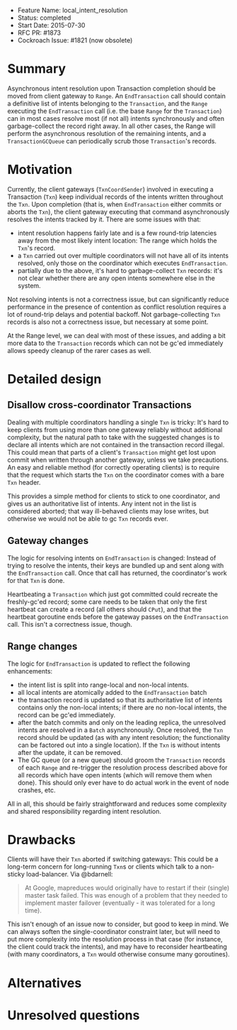 - Feature Name: local_intent_resolution
- Status: completed
- Start Date: 2015-07-30
- RFC PR: #1873
- Cockroach Issue: #1821 (now obsolete)

# Summary

Asynchronous intent resolution upon Transaction completion should be moved from client gateway to `Range`. An `EndTransaction` call should contain a definitive list of intents belonging to the `Transaction`, and the `Range` executing the `EndTransaction` call (i.e. the base `Range` for the `Transaction`) can in most cases resolve most (if not all) intents synchronously and often garbage-collect the record right away. In all other cases, the Range will perform the asynchronous resolution of the remaining intents, and a `TransactionGCQueue` can periodically scrub those `Transaction`'s records. 

# Motivation

Currently, the client gateways (`TxnCoordSender`) involved in executing a Transaction (`Txn`) keep individual records of the intents written throughout the `Txn`. Upon completion (that is, when `EndTransaction` either commits or aborts the `Txn`), the client gateway executing that command asynchronously resolves the intents tracked by it. There are some issues with that:

* intent resolution happens fairly late and is a few round-trip latencies away from the most likely intent location: The range which holds the `Txn`'s record.
* a `Txn` carried out over multiple coordinators will not have all of its intents resolved, only those on the coordinator which executes `EndTransaction`.
* partially due to the above, it's hard to garbage-collect `Txn` records: it's not clear whether there are any open intents somewhere else in the system.

Not resolving intents is not a correctness issue, but can significantly reduce performance in the presence of contention as conflict resolution requires a lot of round-trip delays and potential backoff. Not garbage-collecting `Txn` records is also not a correctness issue, but necessary at some point.

At the Range level, we can deal with most of these issues, and adding a bit more data to the `Transaction` records which can not be gc'ed immediately allows speedy cleanup of the rarer cases as well.

# Detailed design

## Disallow cross-coordinator Transactions
Dealing with multiple coordinators handling a single `Txn` is tricky: It's hard to keep clients from using more than one gateway reliably without additional complexity, but the natural path to take with the suggested changes is to declare all intents which are not contained in the transaction record illegal. This could mean that parts of a client's `Transaction` might get lost upon commit when written through another gateway, unless we take precautions.
An easy and reliable method (for correctly operating clients) is to require that the request which starts the `Txn` on the coordinator comes with a bare `Txn` header.

This provides a simple method for clients to stick to one coordinator, and gives us an authoritative list of intents. Any intent not in the list is considered aborted; that way ill-behaved clients may lose writes, but otherwise we would not be able to gc `Txn` records ever.

## Gateway changes

The logic for resolving intents on `EndTransaction` is changed: Instead of trying to resolve the intents, their keys are bundled up and sent along with the `EndTransaction` call. Once that call has returned, the coordinator's work for that `Txn` is done.

Heartbeating a `Transaction` which just got committed could recreate the freshly-gc'ed record; some care needs to be taken that only the first heartbeat can create a record (all others should `CPut`), and that the heartbeat goroutine ends before the gateway passes on the `EndTransaction` call. This isn't a correctness issue, though.

## Range changes

The logic for `EndTransaction` is updated to reflect the following enhancements:

* the intent list is split into range-local and non-local intents.
* all local intents are atomically added to the `EndTransaction` batch
* the transaction record is updated so that its authoritative list of intents contains only the non-local intents; if there are no non-local intents, the record can be gc'ed immediately.
* after the batch commits and only on the leading replica, the unresolved intents are resolved in a `Batch` asynchronously. Once resolved, the `Txn` record should be updated (as with any intent resolution; the functionality can be factored out into a single location). If the `Txn` is without intents after the update, it can be removed.
* The GC queue (or a new queue) should groom the `Transaction` records of each `Range` and re-trigger the resolution process described above for all records which have open intents (which will remove them when done). This should only ever have to do actual work in the event of node crashes, etc.

All in all, this should be fairly straightforward and reduces some complexity and shared responsibility regarding intent resolution.

# Drawbacks

Clients will have their `Txn` aborted if switching gateways: This could be a long-term concern for long-running `Txn`s or clients which talk to a non-sticky load-balancer. Via @bdarnell:
> At Google, mapreduces would originally have to restart if their (single) master task failed.
> This was enough of a problem that they needed to implement master failover (eventually - it was tolerated for a long time).

This isn't enough of an issue now to consider, but good to keep in mind. We can always soften the single-coordinator constraint later, but will need to put more complexity into the resolution process in that case (for instance, the client could track the intents), and may have to reconsider heartbeating (with many coordinators, a `Txn` would otherwise consume many goroutines).

# Alternatives

# Unresolved questions
